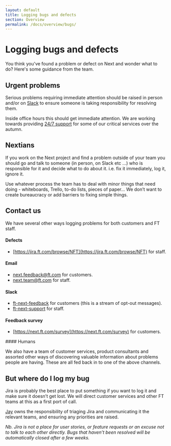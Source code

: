 ```yaml
---
layout: default
title: Logging bugs and defects 
section: Overview
permalink: /docs/overview/bugs/
---
```


# Logging bugs and defects 

You think you've found a problem or defect on Next and wonder what to do?
Here's some guidance from the team.

## Urgent problems

Serious problems requiring immediate attention should be raised in person
and/or on [Slack](https://financialtimes.slack.com/messages/ft-next-support/)
to ensure someone is taking responsibility for resolving them.

Inside office hours this should get immediate attention. We are working towards
providing [24/7
support](http://financial-times.github.io/next/docs/overview/platinum/) for
some of our critical services over the autumn.

## Nextians

If you work on the Next project and find a problem outside of your team you
should go and talk to someone (in person, on Slack etc ...) who is responsible
for it and decide what to do about it. i.e. fix it immediately, log it, ignore
it.

Use whatever process the team has to deal with minor things that need doing -
whiteboards, Trello, to-do lists, pieces of paper... We don’t want to create
bureaucracy or add barriers to fixing simple things.

## Contact us

We have several other ways logging problems for both customers and FT staff.

#### Defects 

- [https://jira.ft.com/browse/NFT](https://jira.ft.com/browse/NFT) for staff.

#### Email

- [next.feedback@ft.com](mailto:next.feedback@ft.com) for customers.
- [next.team@ft.com](mailto:next.team@ft.com) for staff.
 
#### Slack

- [ft-next-feedback](https://financialtimes.slack.com/messages/ft-next-feedback/) for customers (this is a stream of opt-out messages).
- [ft-next-support](https://financialtimes.slack.com/messages/ft-next-support/) for staff.

#### Feedback survey

- [https://next.ft.com/survey](https://next.ft.com/survey) for customers.

#### Humans

We also have a team of customer services, product consultants and assorted
other ways of discovering valuable information about problems people are
having. These are all fed back in to one of the above channels.

## But where do I log my bug

Jira is probably the best place to put something if you want to log it and make
sure it doesn’t get lost. We will direct customer services and other FT teams
at this as a first port of call.

[Jay](mailto:jay.sethi@ft.com) owns the responsibility of triaging Jira and
communicating it the relevant teams, and ensuring any priorities are raised.

_Nb. Jira is not a place for user stories, or feature requests or an excuse not
to talk to each other directly. Bugs that haven’t been resolved will be
automatically closed after a few weeks._
